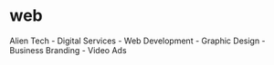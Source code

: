 # web
Alien Tech - Digital Services - Web Development - Graphic Design - Business Branding - Video Ads
